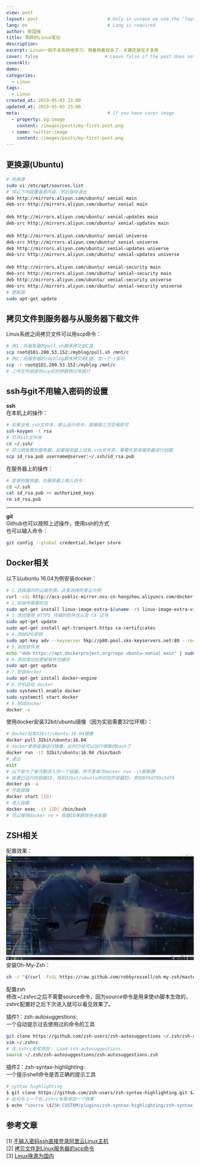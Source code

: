 ```yaml
---
view: post
layout: post                          # Only in unique we use the "layout: post"
lang: en                              # Lang is required
author: 陈国强
title: 零碎的Linux笔记
description:
excerpt: Linux一般不会系统地学习，用着用着就会了，关键还是在于多练
cover: false                         # Leave false if the post does not have cover image, if there is set to true
coverAlt:
demo:
categories:
  - Linux
tags: 
  - Linux
created_at: 2019-05-03 23:00
updated_at: 2019-05-03 23:00
meta:                                 # If you have cover image
  - property: og:image
    content: /images/posts/my-first-post.png
  - name: twitter:image
    content: /images/posts/my-first-post.png
---
```


## 更换源(Ubuntu)  
```bash
# 先换源
sudo vi /etc/apt/sources.list
# 将以下内容覆盖原内容，然后保存退出
deb http://mirrors.aliyun.com/ubuntu/ xenial main
deb-src http://mirrors.aliyun.com/ubuntu/ xenial main

deb http://mirrors.aliyun.com/ubuntu/ xenial-updates main
deb-src http://mirrors.aliyun.com/ubuntu/ xenial-updates main

deb http://mirrors.aliyun.com/ubuntu/ xenial universe
deb-src http://mirrors.aliyun.com/ubuntu/ xenial universe
deb http://mirrors.aliyun.com/ubuntu/ xenial-updates universe
deb-src http://mirrors.aliyun.com/ubuntu/ xenial-updates universe

deb http://mirrors.aliyun.com/ubuntu/ xenial-security main
deb-src http://mirrors.aliyun.com/ubuntu/ xenial-security main
deb http://mirrors.aliyun.com/ubuntu/ xenial-security universe
deb-src http://mirrors.aliyun.com/ubuntu/ xenial-security universe
# 更新源
sudo apt-get update
```

## 拷贝文件到服务器与从服务器下载文件  
Linux系统之间拷贝文件可以用scp命令：  
```bash
# 例1：将服务器的pull.sh脚本拷贝到C盘
scp root@101.200.53.152:/myblog/pull.sh /mnt/c
# 例2：将服务器的/myblog脚本拷贝到C盘，加一个-r即可
scp -r root@101.200.53.152:/myblog /mnt/c
# 上传文件就是将scp后的参数倒过来就行
```

## ssh与git不用输入密码的设置  
**ssh**  
在本机上的操作：  
```bash
# 如果没有.ssh文件夹，那么运行命令，直接按三次空格即可
ssh-keygen -t rsa
# 打开ssh文件夹
cd ~/.ssh/
# 将公钥放置到服务器，如果服务器上没有.ssh文件夹，需要先登录服务器进行创建
scp id_rsa.pub username@server:~/.ssh/id_rsa.pub
```
在服务器上的操作：  
```bash
# 登录到服务器，在服务器上输入命令：
cd ~/.ssh
cat id_rsa.pub >> authorized_keys
rm id_rsa.pub
```
---
**git**  
Github也可以按照上述操作，使用ssh的方式  
也可以输入命令：  
```bash
git config --global credential.helper store
```

## Docker相关  
以下以ubuntu 16.04为例安装docker：  
```bash
# 1.选择国内的云服务商，这里选择阿里云为例
curl -sSL http://acs-public-mirror.oss-cn-hangzhou.aliyuncs.com/docker-engine/internet | sh -
# 2.安装所需要的包
sudo apt-get install linux-image-extra-$(uname -r) linux-image-extra-virtual
# 3.添加使用 HTTPS 传输的软件包以及 CA 证书
sudo apt-get update
sudo apt-get install apt-transport-https ca-certificates
# 4.添加GPG密钥
sudo apt-key adv --keyserver hkp://p80.pool.sks-keyservers.net:80 --recv-keys 58118E89F3A912897C070ADBF76221572C52609D
# 5.添加软件源
echo "deb https://apt.dockerproject.org/repo ubuntu-xenial main" | sudo tee /etc/apt/sources.list.d/docker.list
# 6.添加成功后更新软件包缓存
sudo apt-get update
# 7.安装docker
sudo apt-get install docker-engine
# 8.开机启动 docker
sudo systemctl enable docker
sudo systemctl start docker
# 9.测试docker
docker -v
```
使用docker安装32bit/ubuntu镜像（因为实验需要32位环境）：  
```bash
# docker拉取32bit/ubuntu:16.04镜像
docker pull 32bit/ubuntu:16.04
# docker使用容器运行镜像，此时已经可以运行镜像的bash了
docker run -it 32bit/ubuntu:16.04 /bin/bash
# 退出
exit
# 以下是为了每次都进入同一个容器，而不是每次docker run -it都新建
# 查看已运行的容器ID，找到32bit/ubuntu所对应的容器ID，例如0f6d789c5df9
docker ps -a
# 开启容器
docker start [ID]
# 进入容器
docker exec -it [ID] /bin/bash
# 可以使用docker rm + 容器ID来删除多余容器
```
## ZSH相关  
配置效果：  
![cmder finished](../img/cmder.png)  
安装Oh-My-Zsh：  
```bash
sh -c "$(curl -fsSL https://raw.github.com/robbyrussell/oh-my-zsh/master/tools/install.sh)" 
```
配置zsh  
修改~/.zshrc之后不需要source命令，因为source命令是用来使sh脚本生效的，zshrc配置好之后下次进入就可以看见效果了。  

插件1：zsh-autosuggestions:  
一个自动提示过去使用过的命令的工具  
```bash
git clone https://github.com/zsh-users/zsh-autosuggestions ~/.zsh/zsh-autosuggestions
vim ~/.zshrc
# 在.zshrc末尾添加： Load zsh-autosuggestions.
source ~/.zsh/zsh-autosuggestions/zsh-autosuggestions.zsh
```

插件2：zsh-syntax-highlighting:  
一个提示shell命令是否正确的提示工具  
```bash
# syntax highlighting
$ git clone https://github.com/zsh-users/zsh-syntax-highlighting.git $ZSH_CUSTOM/plugins/zsh-syntax-highlighting
# 此句与上一个在.zshrc末尾添加一个效果
$ echo "source \$ZSH_CUSTOM/plugins/zsh-syntax-highlighting/zsh-syntax-highlighting.zsh" >> ${ZDOTDIR:-$HOME}/.zshrc
```

## 参考文章
[1] [不输入密码ssh直接登录阿里云Linux主机](https://www.cnblogs.com/xiaorenwu702/p/6084419.html)  
[2] [拷贝文件到Linux服务器的scp命令](https://www.cnblogs.com/webnote/p/5877920.html)  
[3] [Linux换源为国内](https://blog.csdn.net/qq_35451572/article/details/79516563)